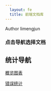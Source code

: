 ```yaml
---
  layout: fe
  title: 前端文档库
---
```


Author limengjun



### 点击导航选择文档

## 统计导航

[概览图表](http://tongji.fe.ioteams.com/?access_token=GnQdydoTkqgkw%2FS0%2Bb7XpgOsgX72M4h9PniDh9Htq%2FU%3D)

[错误统计](http://tongji.fe.ioteams.com/errinfo?p=onenet_portal&access_token=GnQdydoTkqgkw%2FS0%2Bb7XpgOsgX72M4h9PniDh9Htq%2FU%3D)